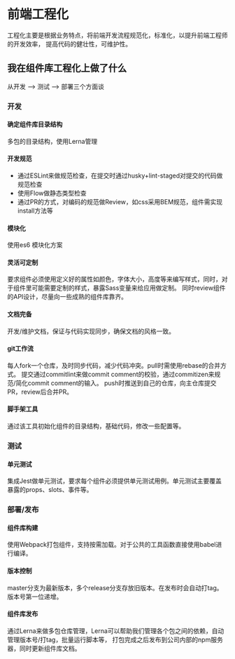 # 前端工程化

工程化主要是根据业务特点，将前端开发流程规范化，标准化，以提升前端工程师的开发效率，
提高代码的健壮性，可维护性。

## 我在组件库工程化上做了什么

从开发 --> 测试 --> 部署三个方面谈

### 开发

#### 确定组件库目录结构

多包的目录结构，使用Lerna管理

#### 开发规范

+ 通过ESLint来做规范检查，在提交时通过husky+lint-staged对提交的代码做规范检查
+ 使用Flow做静态类型检查
+ 通过PR的方式，对编码的规范做Review，如css采用BEM规范，组件需实现install方法等

#### 模块化

使用es6 模块化方案

#### 灵活可定制

要求组件必须使用定义好的属性如颜色，字体大小，高度等来编写样式，同时，对于组件里可能需要定制的样式，暴露Sass变量来给应用做定制。
同时review组件的API设计，尽量向一些成熟的组件库靠齐。

#### 文档完备

开发/维护文档，保证与代码实现同步，确保文档的风格一致。


#### git工作流

每人fork一个仓库，及时同步代码，减少代码冲突。pull时需使用rebase的合并方式。
提交通过commitlint来做commit comment的校验，通过commitizen来规范/简化commit comment的输入。
push时推送到自己的仓库，向主仓库提交PR，review后合并PR。

#### 脚手架工具

通过该工具初始化组件的目录结构，基础代码，修改一些配置等。

### 测试

#### 单元测试

集成Jest做单元测试，要求每个组件必须提供单元测试用例。单元测试主要覆盖暴露的props、slots、事件等。

### 部署/发布

#### 组件库构建

使用Webpack打包组件，支持按需加载。对于公共的工具函数直接使用babel进行编译。

#### 版本控制

master分支为最新版本，多个release分支存放旧版本。在发布时会自动打tag。版本号第一位递增。

#### 组件库发布

通过Lerna来做多包仓库管理，Lerna可以帮助我们管理各个包之间的依赖，自动管理版本号/打tag，批量运行脚本等，
打包完成之后发布到公司内部的npm服务器，同时更新组件库文档。

